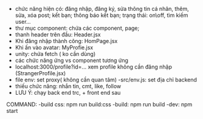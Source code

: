 - chức năng hiện có: đăng nhập, đăng ký, sửa thông tin cá nhân, thêm, sửa, xóa post; kết bạn; thông báo kết bạn; trạng thái: on\\off, tìm kiếm user...
- thư mục component: chứa các component, page;
- thanh header trên đầu: Header.jsx
- Khi đăng nhập thành công: HomPage.jsx
- Khi ấn vào avatar: MyProfie.jsx
- unity: chứa fetch ( ko cần dùng)
- các chức năng ứng vs component tương ứng
- localhost:3000/profile?id=... xem profile không cần đăng nhập (StrangerProfile.jsx)
- file env: set proxy( không cần quan tâm)
-src/env.js: set địa chỉ backend
- thiếu chức năng: nhắn tin, cmt, like, follow
- LƯU Ý: chạy back end trc, + front end sau


COMMAND: 
-build css: npm run build:css
-build:  npm run build
-dev: npm start
